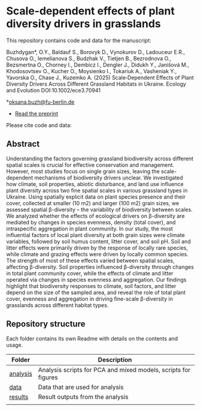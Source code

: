 #  Scale-dependent effects of plant diversity drivers in grasslands

This repository contains code and data for the manuscript:

Buzhdygan*, O.Y., Baldauf S., Borovyk D., Vynokurov D., Ladouceur E.R., Chusova O., 
Iemelianova S., Budzhak V., Tietjen B., Bezrodnova O., Bezsmertna O., Chorney I., 
Dembicz I., Dengler J., Didukh Y., Janišová M., Khodosovtsev O., Kucher O., Moysienko I., 
Tokariuk A., Vasheniak Y., Yavorska O., Chase J.,  Kuzemko A. (2025) 
Scale‐Dependent Effects of Plant Diversity Drivers Across Different Grassland Habitats in Ukraine. Ecology and Evolution
DOI:10.1002/ece3.70941 

*oksana.buzh@fu-berlin.de

- [Read the preprint](https://doi.org/10.22541/au.172534860.07243481/v1)

Please cite code and data:


## Abstract

Understanding the factors governing grassland biodiversity across different spatial scales is crucial for effective conservation and management. However, most studies focus on single grain sizes, leaving the scale-dependent mechanisms of biodiversity drivers unclear. We investigated how climate, soil properties, abiotic disturbance, and land use influence plant diversity across two fine spatial scales in various grassland types in Ukraine. Using spatially explicit data on plant species presence and their cover, collected at smaller (10 m2) and larger (100 m2) grain sizes, we assessed spatial β-diversity – the variability of biodiversity between scales. We analyzed whether the effects of ecological drivers on β-diversity are mediated by changes in species evenness, density (total cover), and intraspecific aggregation in plant community. In our study, the most influential factors of local plant diversity at both grain sizes were climate variables, followed by soil humus content, litter cover, and soil pH. Soil and litter effects were primarily driven by the response of locally rare species, while climate and grazing effects were driven by locally common species. The strength of most of these effects varied between spatial scales, affecting β-diversity. Soil properties influenced β-diversity through changes in total plant community cover, while the effects of climate and litter operated  via changes in species evenness and aggregation. Our findings highlight that biodiversity responses to climate, soil factors, and litter depend on the size of the sampled area, and reveal the role of  total plant cover, evenness and aggregation in driving fine-scale β-diversity in grasslands across different habitat types.

## Repository structure

Each folder contains its own Readme with details on the contents and usage.

| Folder                     | Description                                                         |
| --------------             | ------------------------------------------------------------------- |
| [analysis](analysis)       | Analysis scripts for PCA and mixed models, scripts for figures      |
| [data](data)               | Data that are used for analysis                                     |
| [results](results)         | Result outputs from the analysis                                    |
|                            |                                                                     |

